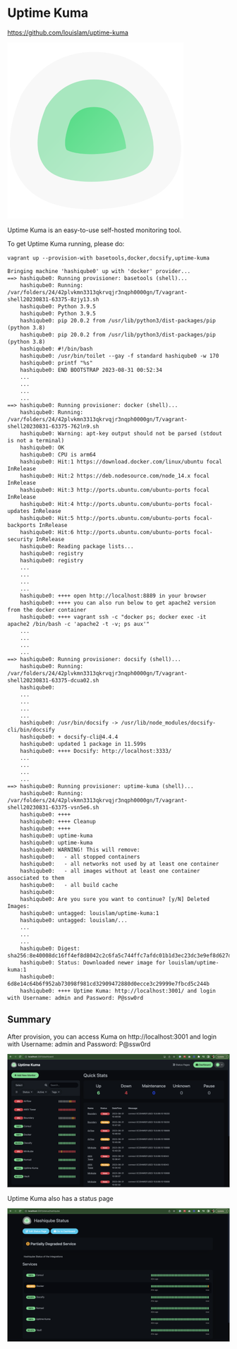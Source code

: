 # Uptime Kuma

https://github.com/louislam/uptime-kuma

![Uptime Kuma](images/uptime-kuma-logo.png?raw=true "Uptime Kuma")

Uptime Kuma is an easy-to-use self-hosted monitoring tool.

To get Uptime Kuma running, please do: 

`vagrant up --provision-with basetools,docker,docsify,uptime-kuma`

```log
Bringing machine 'hashiqube0' up with 'docker' provider...
==> hashiqube0: Running provisioner: basetools (shell)...
    hashiqube0: Running: /var/folders/24/42plvkmn3313qkrvqjr3nqph0000gn/T/vagrant-shell20230831-63375-8zjy13.sh
    hashiqube0: Python 3.9.5
    hashiqube0: Python 3.9.5
    hashiqube0: pip 20.0.2 from /usr/lib/python3/dist-packages/pip (python 3.8)
    hashiqube0: pip 20.0.2 from /usr/lib/python3/dist-packages/pip (python 3.8)
    hashiqube0: #!/bin/bash
    hashiqube0: /usr/bin/toilet --gay -f standard hashiqube0 -w 170
    hashiqube0: printf "%s"
    hashiqube0: END BOOTSTRAP 2023-08-31 00:52:34
    ...
    ...
    ...
    ...
==> hashiqube0: Running provisioner: docker (shell)...
    hashiqube0: Running: /var/folders/24/42plvkmn3313qkrvqjr3nqph0000gn/T/vagrant-shell20230831-63375-762ln9.sh
    hashiqube0: Warning: apt-key output should not be parsed (stdout is not a terminal)
    hashiqube0: OK
    hashiqube0: CPU is arm64
    hashiqube0: Hit:1 https://download.docker.com/linux/ubuntu focal InRelease
    hashiqube0: Hit:2 https://deb.nodesource.com/node_14.x focal InRelease
    hashiqube0: Hit:3 http://ports.ubuntu.com/ubuntu-ports focal InRelease
    hashiqube0: Hit:4 http://ports.ubuntu.com/ubuntu-ports focal-updates InRelease
    hashiqube0: Hit:5 http://ports.ubuntu.com/ubuntu-ports focal-backports InRelease
    hashiqube0: Hit:6 http://ports.ubuntu.com/ubuntu-ports focal-security InRelease
    hashiqube0: Reading package lists...
    hashiqube0: registry
    hashiqube0: registry
    ...
    ...
    ...
    ...
    hashiqube0: ++++ open http://localhost:8889 in your browser
    hashiqube0: ++++ you can also run below to get apache2 version from the docker container
    hashiqube0: ++++ vagrant ssh -c "docker ps; docker exec -it apache2 /bin/bash -c 'apache2 -t -v; ps aux'"
    ...
    ...
    ...
    ...
==> hashiqube0: Running provisioner: docsify (shell)...
    hashiqube0: Running: /var/folders/24/42plvkmn3313qkrvqjr3nqph0000gn/T/vagrant-shell20230831-63375-dcua02.sh
    hashiqube0:
    ...
    ...
    ...
    ...
    hashiqube0: /usr/bin/docsify -> /usr/lib/node_modules/docsify-cli/bin/docsify
    hashiqube0: + docsify-cli@4.4.4
    hashiqube0: updated 1 package in 11.599s
    hashiqube0: ++++ Docsify: http://localhost:3333/
    ...
    ...
    ...
    ...
==> hashiqube0: Running provisioner: uptime-kuma (shell)...
    hashiqube0: Running: /var/folders/24/42plvkmn3313qkrvqjr3nqph0000gn/T/vagrant-shell20230831-63375-vsn5e6.sh
    hashiqube0: ++++
    hashiqube0: ++++ Cleanup
    hashiqube0: ++++
    hashiqube0: uptime-kuma
    hashiqube0: uptime-kuma
    hashiqube0: WARNING! This will remove:
    hashiqube0:   - all stopped containers
    hashiqube0:   - all networks not used by at least one container
    hashiqube0:   - all images without at least one container associated to them
    hashiqube0:   - all build cache
    hashiqube0:
    hashiqube0: Are you sure you want to continue? [y/N] Deleted Images:
    hashiqube0: untagged: louislam/uptime-kuma:1
    hashiqube0: untagged: louislam/...
    ...
    ...
    ...
    hashiqube0: Digest: sha256:8e40008dc16ff4ef8d8042c2c6fa5c744ffc7afdc01b1d3ec23dc3e9ef8d627d
    hashiqube0: Status: Downloaded newer image for louislam/uptime-kuma:1
    hashiqube0: 6d8e14c64b6f952ab73098f981cd32909472880d0ecce3c29999e7fbcd5c244b
    hashiqube0: ++++ Uptime Kuma: http://localhost:3001/ and login with Username: admin and Password: P@ssw0rd
```

## Summary

After provision, you can access Kuma on http://localhost:3001 and login with Username: admin and Password: P@ssw0rd

![Uptime Kuma](images/uptime-kuma-dashboard.png?raw=true "Uptime Kuma")

Uptime Kuma also has a status page

![Uptime Kuma](images/uptime-kuma-status-page.png?raw=true "Uptime Kuma")
